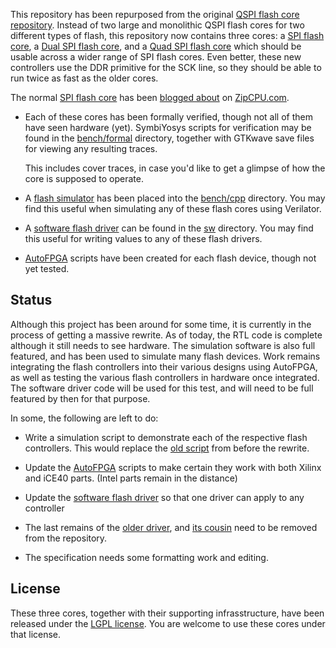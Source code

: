 This repository has been repurposed from the original [QSPI flash core
repository](https://opencores.org/project/qspiflash).  Instead of two large
and monolithic QSPI flash cores for two different types of flash, this
repository now contains three cores: a [SPI flash core](rtl/spixpress.v),
a [Dual SPI flash core](rtl/dualflexpress.v), and a
[Quad SPI flash core](rtl/qflexpress.v) which should be usable across a wider
range of SPI flash cores.  Even better, these new controllers use the
DDR primitive for the SCK line, so they should be able to run twice as fast
as the older cores.

The normal [SPI flash core](rtl/spixpress.v) has been
[blogged about](http://zipcpu.com/blog/2018/08/16/spiflash.html)
on [ZipCPU.com](http://zipcpu.com).

- Each of these cores has been formally verified, though not all of them
  have seen hardware (yet).  SymbiYosys scripts for verification may be found
  in the [bench/formal](bench/formal) directory, together with GTKwave save
  files for viewing any resulting traces.

  This includes cover traces, in case you'd like to get a glimpse of how the
  core is supposed to operate.

- A [flash simulator](bench/cpp/flashsim.cpp) has been placed into the
  [bench/cpp](bench/cpp) directory.  You may find this useful when simulating
  any of these flash cores using Verilator.

- A [software flash driver](sw/flashdrvr.cpp) can be found in the [sw](sw)
  directory.  You may find this useful for writing values to any of these
  flash drivers.

- [AutoFPGA](autodata/) scripts have been created for each flash device, though
  not yet tested.

## Status

Although this project has been around for some time, it is currently in the
process of getting a massive rewrite.  As of today, the RTL code is complete
although it still needs to see hardware.  The simulation software is also
full featured, and has been used to simulate many flash devices.  Work remains
integrating the flash controllers into their various designs using AutoFPGA,
as well as testing the various flash controllers in hardware once integrated.
The software driver code will be used for this test, and will need to be
full featured by then for that purpose.

In some, the following are left to do:

- Write a simulation script to demonstrate each of the respective flash
  controllers.  This would replace the [old script](bench/cpp/qspiflash_tb.cpp)
  from before the rewrite.

- Update the [AutoFPGA](https://github.com/ZipCPU/autofpga) scripts to make
  certain they work with both Xilinx and iCE40 parts.  (Intel parts remain in
  the distance)

- Update the [software flash driver](sw/flashdrvr.cpp) so that one driver
  can apply to any controller

- The last remains of the [older driver](rtl/wbqspiflash.v), and [its
  cousin](rtl/eqspiflash.v) need to be removed from the repository.

- The specification needs some formatting work and editing.

## License

These three cores, together with their supporting infrasstructure, have
been released under the [LGPL license](doc/lgpl-3.0.pdf).  You are welcome
to use these cores under that license.
